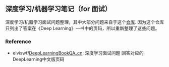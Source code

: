 ## 深度学习/机器学习笔记（for 面试）

深度学习/机器学习面试问题整理，其中大部分问题来自于这个[仓库](https://github.com/elviswf/DeepLearningBookQA_cn).
因为这个仓库只列出了答案在《Deep Learning》一书中的页码，所以重新整理了这些问题。


### Reference

- elviswf/[DeepLearningBookQA_cn](https://github.com/elviswf/DeepLearningBookQA_cn): 深度学习面试问题 回答对应的DeepLearning中文版页码 
